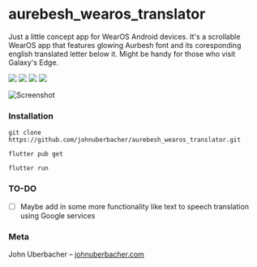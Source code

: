 # aurebesh_wearos_translator
Just a little concept app for WearOS Android devices. It's a scrollable WearOS app that features glowing Aurbesh font and its coresponding english translated letter below it. Might be handy for those who visit Galaxy's Edge.

![](https://img.shields.io/badge/Dart-0175C2?style=for-the-badge&logo=dart&logoColor=white) ![](https://img.shields.io/badge/Flutter-02569B?style=for-the-badge&logo=flutter&logoColor=white) ![](https://img.shields.io/badge/Android-3DDC84?style=for-the-badge&logo=android&logoColor=white) ![](https://img.shields.io/badge/Wear_OS-3DDC84?style=for-the-badge&logo=android&logoColor=white)

![Screenshot](https://i.imgur.com/ojtWk97.png)

### Installation
```
git clone https://github.com/johnuberbacher/aurebesh_wearos_translator.git

flutter pub get

flutter run
```

### TO-DO

- [ ] Maybe add in some more functionality like text to speech translation using Google services

### Meta

John Uberbacher – [johnuberbacher.com](https://johnuberbacher.com)
